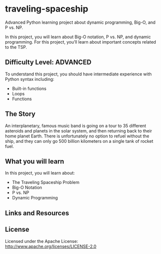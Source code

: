 # traveling-spaceship

Advanced Python learning project about dynamic programming, Big-O, and P vs. NP.

In this project, you will learn about Big-O notation, P vs. NP, and dynamic programming. For this project, you’ll learn about important concepts related to the TSP. 

## Difficulty Level:  ADVANCED

To understand this project, you should have intermediate experience with Python syntax including:
* Built-in functions
* Loops
* Functions


## The Story

An interplanetary, famous music band is going on a tour to 35 different asteroids and planets in the solar system, and then returning back to their home planet Earth. There is unfortunately no option to refuel without the ship, and they can only go 500 billion kilometers on a single tank of rocket fuel.

## What you will learn

In this project, you will learn about:
* The Traveling Spaceship Problem
* Big-O Notation
* P vs. NP
* Dynamic Programming

## Links and Resources




## License

Licensed under the Apache License: http://www.apache.org/licenses/LICENSE-2.0
